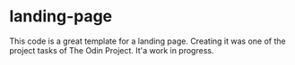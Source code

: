 # landing-page
This code is a great template for a landing page. Creating it was one of the project tasks of The Odin Project.
It'a work in progress.
